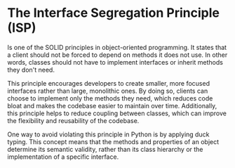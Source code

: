 # The Interface Segregation Principle (ISP)
 Is one of the SOLID principles in object-oriented programming. It states that a client should not be forced to depend on methods it does not use. 
 In other words, classes should not have to implement interfaces or inherit methods they don't need.

This principle encourages developers to create smaller, more focused interfaces rather than large, monolithic ones. By doing so, clients can choose to implement only the methods they need, which reduces code bloat and makes the codebase easier to maintain over time. Additionally, this principle helps to reduce coupling between classes, which can improve the flexibility and reusability of the codebase.

One way to avoid violating this principle in Python is by applying duck typing. This concept means that the methods and properties of an object determine its semantic validity, rather than its class hierarchy or the implementation of a specific interface.